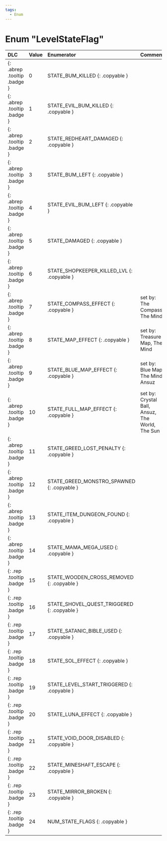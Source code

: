 ```yaml
---
tags:
  - Enum
---
```

# Enum "LevelStateFlag"
|DLC|Value|Enumerator|Comment|
|:--|:--|:--|:--|
|[ ](#){: .abrep .tooltip .badge }|0 |STATE_BUM_KILLED {: .copyable } |  |
|[ ](#){: .abrep .tooltip .badge }|1 |STATE_EVIL_BUM_KILLED {: .copyable } |  |
|[ ](#){: .abrep .tooltip .badge }|2 |STATE_REDHEART_DAMAGED {: .copyable } |  |
|[ ](#){: .abrep .tooltip .badge }|3 |STATE_BUM_LEFT {: .copyable } |  |
|[ ](#){: .abrep .tooltip .badge }|4 |STATE_EVIL_BUM_LEFT {: .copyable } |  |
|[ ](#){: .abrep .tooltip .badge }|5 |STATE_DAMAGED {: .copyable } |  |
|[ ](#){: .abrep .tooltip .badge }|6 |STATE_SHOPKEEPER_KILLED_LVL {: .copyable } |  |
|[ ](#){: .abrep .tooltip .badge }|7 |STATE_COMPASS_EFFECT {: .copyable } | set by: The Compass, The Mind  |
|[ ](#){: .abrep .tooltip .badge }|8 |STATE_MAP_EFFECT {: .copyable } | set by: Treasure Map, The Mind |
|[ ](#){: .abrep .tooltip .badge }|9 |STATE_BLUE_MAP_EFFECT {: .copyable } | set by: Blue Map, The Mind, Ansuz |
|[ ](#){: .abrep .tooltip .badge }|10 |STATE_FULL_MAP_EFFECT {: .copyable } | set by: Crystal Ball, Ansuz, The World, The Sun |
|[ ](#){: .abrep .tooltip .badge }|11 |STATE_GREED_LOST_PENALTY {: .copyable } |  |
|[ ](#){: .abrep .tooltip .badge }|12 |STATE_GREED_MONSTRO_SPAWNED {: .copyable } |  |
|[ ](#){: .abrep .tooltip .badge }|13 |STATE_ITEM_DUNGEON_FOUND {: .copyable } |  |
|[ ](#){: .abrep .tooltip .badge }|14 |STATE_MAMA_MEGA_USED {: .copyable } |  |
|[ ](#){: .rep .tooltip .badge }|15 |STATE_WOODEN_CROSS_REMOVED {: .copyable } |  |
|[ ](#){: .rep .tooltip .badge }|16 |STATE_SHOVEL_QUEST_TRIGGERED {: .copyable } |  |
|[ ](#){: .rep .tooltip .badge }|17 |STATE_SATANIC_BIBLE_USED {: .copyable } |  |
|[ ](#){: .rep .tooltip .badge }|18 |STATE_SOL_EFFECT {: .copyable } |  |
|[ ](#){: .rep .tooltip .badge }|19 |STATE_LEVEL_START_TRIGGERED {: .copyable } |  |
|[ ](#){: .rep .tooltip .badge }|20 |STATE_LUNA_EFFECT {: .copyable } |  |
|[ ](#){: .rep .tooltip .badge }|21 |STATE_VOID_DOOR_DISABLED {: .copyable } |  |
|[ ](#){: .rep .tooltip .badge }|22 |STATE_MINESHAFT_ESCAPE {: .copyable } |  |
|[ ](#){: .rep .tooltip .badge }|23 |STATE_MIRROR_BROKEN {: .copyable } |  |
|[ ](#){: .rep .tooltip .badge }|24 |NUM_STATE_FLAGS {: .copyable } |  |
